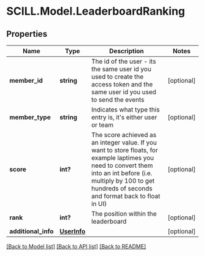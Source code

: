 # SCILL.Model.LeaderboardRanking
## Properties

Name | Type | Description | Notes
------------ | ------------- | ------------- | -------------
**member_id** | **string** | The id of the user - its the same user id you used to create the access token and the same user id you used to send the events | [optional] 
**member_type** | **string** | Indicates what type this entry is, it&#x27;s either user or team | [optional] 
**score** | **int?** | The score achieved as an integer value. If you want to store floats, for example laptimes you need to convert them into an int before (i.e. multiply by 100 to get hundreds of seconds and format back to float in UI) | [optional] 
**rank** | **int?** | The position within the leaderboard | [optional] 
**additional_info** | [**UserInfo**](UserInfo.md) |  | [optional] 

[[Back to Model list]](../README.md#documentation-for-models) [[Back to API list]](../README.md#documentation-for-api-endpoints) [[Back to README]](../README.md)

